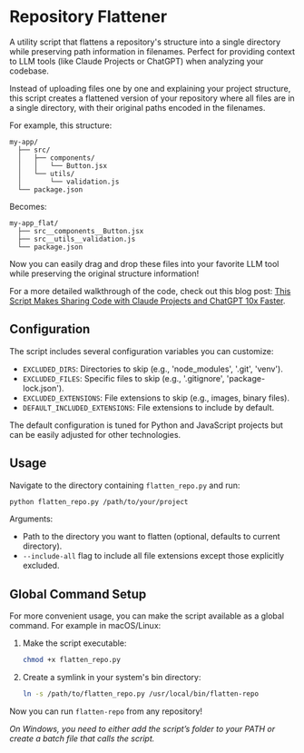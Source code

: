 # Repository Flattener

A utility script that flattens a repository's structure into a single directory while preserving path information in filenames. Perfect for providing context to LLM tools (like Claude Projects or ChatGPT) when analyzing your codebase.

Instead of uploading files one by one and explaining your project structure, this script creates a flattened version of your repository where all files are in a single directory, with their original paths encoded in the filenames.

For example, this structure:
```
my-app/
  ├── src/
  │   ├── components/
  │   │   └── Button.jsx
  │   └── utils/
  │       └── validation.js
  └── package.json
```

Becomes:
```
my-app_flat/
  ├── src__components__Button.jsx
  ├── src__utils__validation.js
  └── package.json
```

Now you can easily drag and drop these files into your favorite LLM tool while preserving the original structure information!

For a more detailed walkthrough of the code, check out this blog post: [This Script Makes Sharing Code with Claude Projects and ChatGPT 10x Faster](https://codeawake.com/blog/repo-flattener).

## Configuration

The script includes several configuration variables you can customize:

- `EXCLUDED_DIRS`: Directories to skip (e.g., 'node_modules', '.git', 'venv').
- `EXCLUDED_FILES`: Specific files to skip (e.g., '.gitignore', 'package-lock.json').
- `EXCLUDED_EXTENSIONS`: File extensions to skip (e.g., images, binary files).
- `DEFAULT_INCLUDED_EXTENSIONS`: File extensions to include by default.

The default configuration is tuned for Python and JavaScript projects but can be easily adjusted for other technologies.

## Usage

Navigate to the directory containing `flatten_repo.py` and run:

```bash
python flatten_repo.py /path/to/your/project
```

Arguments:
- Path to the directory you want to flatten (optional, defaults to current directory).
- `--include-all` flag to include all file extensions except those explicitly excluded.

## Global Command Setup

For more convenient usage, you can make the script available as a global command. For example in macOS/Linux:

1. Make the script executable:
    ```bash
    chmod +x flatten_repo.py
    ```

2. Create a symlink in your system's bin directory:
    ```bash
    ln -s /path/to/flatten_repo.py /usr/local/bin/flatten-repo
    ```

Now you can run `flatten-repo` from any repository!

*On Windows, you need to either add the script’s folder to your PATH or create a batch file that calls the script.*